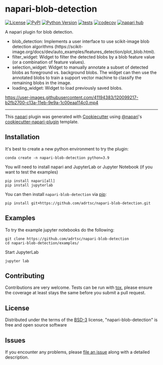 # napari-blob-detection

[![License](https://img.shields.io/pypi/l/napari-blob-detection.svg?color=green)](https://github.com/adrtsc/napari-blob-detection/raw/main/LICENSE)
[![PyPI](https://img.shields.io/pypi/v/napari-blob-detection.svg?color=green)](https://pypi.org/project/napari-blob-detection)
[![Python Version](https://img.shields.io/pypi/pyversions/napari-blob-detection.svg?color=green)](https://python.org)
[![tests](https://github.com/adrtsc/napari-blob-detection/workflows/tests/badge.svg)](https://github.com/adrtsc/napari-blob-detection/actions)
[![codecov](https://codecov.io/gh/adrtsc/napari-blob-detection/branch/main/graph/badge.svg)](https://codecov.io/gh/adrtsc/napari-blob-detection)
[![napari hub](https://img.shields.io/endpoint?url=https://api.napari-hub.org/shields/napari-blob-detection)](https://napari-hub.org/plugins/napari-blob-detection)

A napari plugin for blob detection.


<ul>
<li>blob_detection: Implements a user interface to use scikit-image blob detection algorithms (https://scikit-image.org/docs/dev/auto_examples/features_detection/plot_blob.html).</li>

<li>filter_widget: Widget to filter the detected blobs by a blob feature value (or a combination of feature values).</li>

<li>selection_widget: Widget to manually annotate a subset of detected blobs as foreground vs. background blobs. The widget can then use the annotated blobs to train a support vector machine to classify the remaining blobs in the image.</li>

<li>loading_widget: Widget to load previously saved blobs.</li>
</ul> 

https://user-images.githubusercontent.com/41194383/120099217-b2fb2700-c13a-11eb-9e9a-1c00eaa114c0.mp4

----------------------------------

This [napari] plugin was generated with [Cookiecutter] using [@napari]'s [cookiecutter-napari-plugin] template.

<!--
Don't miss the full getting started guide to set up your new package:
https://github.com/napari/cookiecutter-napari-plugin#getting-started

and review the napari docs for plugin developers:
https://napari.org/plugins/stable/index.html
-->

## Installation

It's best to create a new python environment to try the plugin:

    conda create -n napari-blob-detection python=3.9
    
You will need to install napari and JupyterLab or Jupyter Notebook (if you want to test the examples)

    pip install napari[all]
    pip install jupyterlab

You can then install `napari-blob-detection` via [pip]:

    pip install git+https://github.com/adrtsc/napari-blob-detection.git

## Examples

To try the example jupyter notebooks do the following:

    git clone https://github.com/adrtsc/napari-blob-detection
    cd napari-blob-detection/examples/
    
Start JupyterLab

    jupyter lab 
    

## Contributing

Contributions are very welcome. Tests can be run with [tox], please ensure
the coverage at least stays the same before you submit a pull request.

## License

Distributed under the terms of the [BSD-3] license,
"napari-blob-detection" is free and open source software

## Issues

If you encounter any problems, please [file an issue] along with a detailed description.

[napari]: https://github.com/napari/napari
[Cookiecutter]: https://github.com/audreyr/cookiecutter
[@napari]: https://github.com/napari
[MIT]: http://opensource.org/licenses/MIT
[BSD-3]: http://opensource.org/licenses/BSD-3-Clause
[GNU GPL v3.0]: http://www.gnu.org/licenses/gpl-3.0.txt
[GNU LGPL v3.0]: http://www.gnu.org/licenses/lgpl-3.0.txt
[Apache Software License 2.0]: http://www.apache.org/licenses/LICENSE-2.0
[Mozilla Public License 2.0]: https://www.mozilla.org/media/MPL/2.0/index.txt
[cookiecutter-napari-plugin]: https://github.com/napari/cookiecutter-napari-plugin

[file an issue]: https://github.com/adrtsc/napari-blob-detection/issues

[napari]: https://github.com/napari/napari
[tox]: https://tox.readthedocs.io/en/latest/
[pip]: https://pypi.org/project/pip/
[PyPI]: https://pypi.org/
